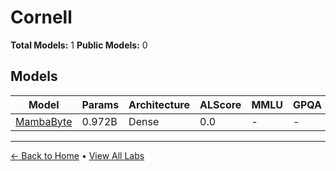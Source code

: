 # Cornell

**Total Models:** 1
**Public Models:** 0

## Models

| Model | Params | Architecture | ALScore | MMLU | GPQA | Released | Status |
|-------|--------|--------------|---------|------|------|----------|--------|
| [MambaByte](../models/cornell/mambabyte.md) | 0.972B | Dense | 0.0 | - | - | Jan/2024 | 🔴 |

---

[← Back to Home](../README.md) • [View All Labs](../labs/)
